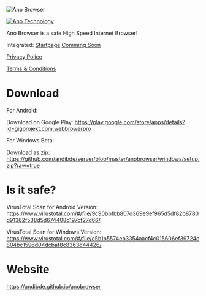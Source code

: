 ![Ano Browser](https://andibde.github.io/anobrowser/logo_black.png)

[![Ano Technology](https://goo.gl/x1VJfY)](https://andibde.github.io/anotechnology/)


Ano Browser is a safe High Speed Internet Browser! 

Integrated: 
[Startpage](https://andibde.github.io/anobrowser-start-page/)
[Comming Soon](https://github.com/andibde/suchr)

[Privacy Police](https://andibde.github.io/anobrowser/privacypolicy.html)

[Terms & Conditions](https://andibde.github.io/anobrowser/terms.html)

# Download

For Android:

Download on Google Play: https://play.google.com/store/apps/details?id=gigprojekt.com.webbrowerpro



For Windows Beta:

Download as zip: https://github.com/andibde/server/blob/master/anobrowser/windows/setup.zip?raw=true

# Is it safe?

VirusTotal Scan for Android Version: https://www.virustotal.com/#/file/9c90bbfbb807d369e9ef965d5df82b8780d91362f538d5d674408c197cf27d66/

VirusTotal Scan for Windows Version: https://www.virustotal.com/#/file/c5b1b5574eb3354aacf4c015606ef39724c804bc1596d04dcbaf8c8363d44426/


# Website

https://andibde.github.io/anobrowser


